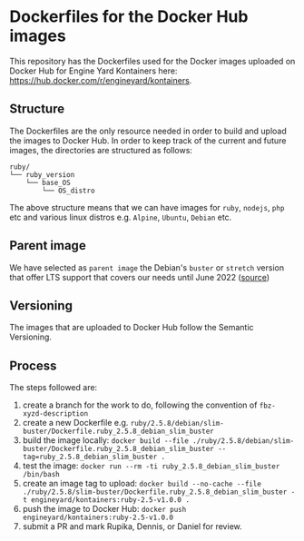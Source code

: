 # Dockerfiles for the Docker Hub images
This repository has the Dockerfiles used for the Docker images uploaded on Docker Hub for Engine Yard Kontainers here: https://hub.docker.com/r/engineyard/kontainers.

## Structure
The Dockerfiles are the only resource needed in order to build and upload the images to Docker Hub. In order to keep track of the current and future images, the directories are structured as follows:

```
ruby/
└── ruby_version
    └── base_OS
        └── OS_distro
```

The above structure means that we can have images for `ruby`, `nodejs`, `php` etc and various linux distros e.g. `Alpine`, `Ubuntu`, `Debian` etc.

## Parent image
We have selected as `parent image` the  Debian's `buster` or `stretch` version that offer LTS support that covers our needs until June 2022 ([source](https://en.wikipedia.org/wiki/Debian_version_history))
## Versioning 
The images that are uploaded to Docker Hub follow the Semantic Versioning.

## Process
The steps followed are:

1. create a branch for the work to do, following the convention of `fbz-xyzd-description`
2. create a new Dockerfile e.g. `ruby/2.5.8/debian/slim-buster/Dockerfile.ruby_2.5.8_debian_slim_buster`
3. build the image locally: `docker build --file ./ruby/2.5.8/debian/slim-buster/Dockerfile.ruby_2.5.8_debian_slim_buster --tag=ruby_2.5.8_debian_slim_buster .`
4. test the image: `docker run --rm -ti ruby_2.5.8_debian_slim_buster /bin/bash`
5. create an image tag to upload: `docker build --no-cache --file ./ruby/2.5.8/slim-buster/Dockerfile.ruby_2.5.8_debian_slim_buster -t engineyard/kontainers:ruby-2.5-v1.0.0 .`
6. push the image to Docker Hub: `docker push engineyard/kontainers:ruby-2.5-v1.0.0`
7. submit a PR and mark Rupika, Dennis, or Daniel for review.
